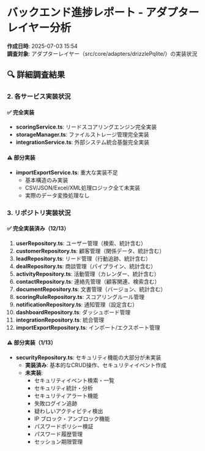 # バックエンド進捗レポート - アダプターレイヤー分析

**作成日時**: 2025-07-03 15:54  
**調査対象**: アダプターレイヤー（src/core/adapters/drizzlePqlite/）の実装状況

## 🔍 詳細調査結果

### 2. 各サービス実装状況

#### ✅ **完全実装**
- **scoringService.ts**: リードスコアリングエンジン完全実装
- **storageManager.ts**: ファイルストレージ管理完全実装
- **integrationService.ts**: 外部システム統合基盤完全実装

#### ⚠️ **部分実装**
- **importExportService.ts**: 重大な実装不足
  - 基本構造のみ実装
  - CSV/JSON/Excel/XML処理ロジック全て未実装
  - 実際のデータ変換処理なし

### 3. リポジトリ実装状況

#### ✅ **完全実装済み（12/13）**
1. **userRepository.ts**: ユーザー管理（検索、統計含む）
2. **customerRepository.ts**: 顧客管理（関係データ、統計含む）
3. **leadRepository.ts**: リード管理（行動追跡、統計含む）
4. **dealRepository.ts**: 商談管理（パイプライン、統計含む）
5. **activityRepository.ts**: 活動管理（カレンダー、統計含む）
6. **contactRepository.ts**: 連絡先管理（顧客関連、検索含む）
7. **documentRepository.ts**: 文書管理（バージョン、統計含む）
8. **scoringRuleRepository.ts**: スコアリングルール管理
9. **notificationRepository.ts**: 通知管理（設定含む）
10. **dashboardRepository.ts**: ダッシュボード管理
11. **integrationRepository.ts**: 統合管理
12. **importExportRepository.ts**: インポート/エクスポート管理

#### ⚠️ **部分実装（1/13）**
- **securityRepository.ts**: セキュリティ機能の大部分が未実装
  - **実装済み**: 基本的なCRUD操作、セキュリティイベント作成
  - **未実装**: 
    - セキュリティイベント検索・一覧
    - セキュリティ統計・分析
    - セキュリティアラート機能
    - 失敗ログイン追跡
    - 疑わしいアクティビティ検出
    - IP ブロック・アンブロック機能
    - パスワードポリシー検証
    - パスワード履歴管理
    - セッション期限管理
